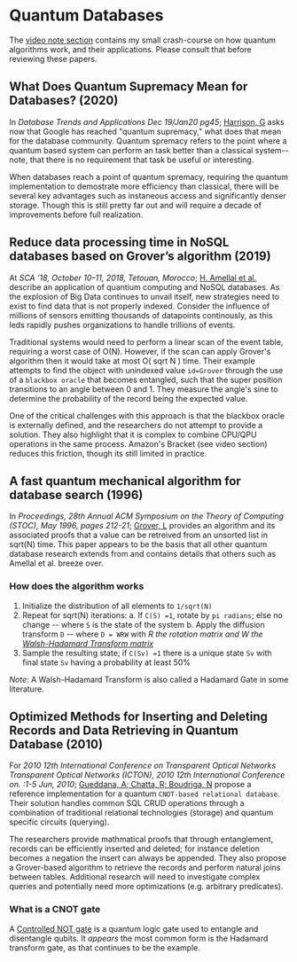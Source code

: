 # Quantum Databases

The [video note section](../../Videos) contains my small crash-course on how quantum algorithms work, and their applications.  Please consult that before reviewing these papers.

## What Does Quantum Supremacy Mean for Databases? (2020)

In _Database Trends and Applications Dec 19/Jan20 pg45_; [Harrison, G](What_Does_Quantum_Mean_for_Db_article.pdf) asks now that Google has reached "quantum supremacy," what does that mean for the database community.  Quantum spremacy refers to the point where a quantum based system can perform an task better than a classical system-- note, that there is no requirement that task be useful or interesting.

When databases reach a point of quantum spremacy, requiring the quantum implementation to demostrate more efficiency than classical, there will be several key advantages such as instaneous access and significantly denser storage.  Though this is still pretty far out and will require a decade of improvements before full realization.

## Reduce data processing time in NoSQL databases based on Grover’s algorithm (2019)

At _SCA ’18, October 10–11, 2018, Tetouan, Morocco_; [H. Amellal et al.](Reduce_ProcessingTime_NoSQL_GroverAlgo.pdf) describe an application of quantium computing and NoSQL databases.  As the explosion of Big Data continues to unvail itself, new strategies need to exist to find data that is not properly indexed.  Consider the influence of millions of sensors emitting thousands of datapoints continously, as this leds rapidly pushes organizations to handle trillions of events.

Traditional systems would need to perform a linear scan of the event table, requiring a worst case of O(N).  However, if the scan can apply Grover's algorithm then it would take at most O( sqrt N ) time.  Their example attempts to find the object with unindexed value `id=Grover` through the use of a `blackbox oracle` that becomes entangled, such that the super position transitions to an angle between 0 and 1.  They measure the angle's sine to determine the probability of the record being the expected value.

One of the critical challenges with this approach is that the blackbox oracle is externally defined, and the researchers do not attempt to provide a solution.  They also highlight that it is complex to combine CPU/QPU operations in the same process.  Amazon's Bracket (see video section) reduces this friction, though its still limited in practice.

## A fast quantum mechanical algorithm for database search (1996)

In _Proceedings, 28th Annual ACM Symposium on the Theory of Computing (STOC), May 1996, pages 212-21_; [Grover, L](Quantum_Algo_for_Database_Search.pdf) provides an algorithm and its associated proofs that a value can be retreived from an unsorted list in sqrt(N) time.  This paper appears to be the basis that all other quantum database research extends from and contains details that others such as Amellal et al. breeze over.

### How does the algorithm works

1. Initialize the distribution of all elements to `1/sqrt(N)`
2. Repeat for sqrt(N) iterations:
    a. If `C(S) =1`, rotate by `pi radians`; else no change -- where `S` is the state of the system
    b. Apply the diffusion transform `D` -- where `D = WRW` with _R the rotation matrix and W the [Walsh-Hadamard Transform matrix](https://en.wikipedia.org/wiki/Hadamard_transform)_
3. Sample the resulting state; if `C(Sv) =1` there is a unique state `Sv` with final state `Sv` having a probability at least 50%

*Note*: A Walsh-Hadamard Transform is also called a Hadamard Gate in some literature.

## Optimized Methods for Inserting and Deleting Records and Data Retrieving in Quantum Database (2010)

For _2010 12th International Conference on Transparent Optical Networks Transparent Optical Networks (ICTON), 2010 12th International Conference on. :1-5 Jun, 2010_; [Gueddana, A; Chatta, R; Boudriga, N](CRUD_for_Quantum_Db.pdf) propose a reference implementation for a quantum `CNOT-based relational database`.  Their solution handles common SQL CRUD operations through a combination of traditional relational technologies (storage) and quantum specific circuits (querying).

The researchers provide mathmatical proofs that through entanglement, records can be efficiently inserted and deleted; for instance deletion becomes a negation the insert can always be appended.  They also propose a Grover-based algorithm to retrieve the records and perform natural joins between tables.  Additional research will need to investigate complex queries and potentially need more optimizations (e.g. arbitrary predicates).

### What is a CNOT gate

A [Controlled NOT gate](https://en.wikipedia.org/wiki/Controlled_NOT_gate) is a quantum logic gate used to entangle and disentangle qubits.  It *appears* the most common form is the Hadamard transform gate, as that continues to be the example.
